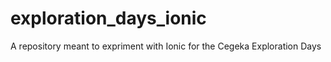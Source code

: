 # exploration_days_ionic
A repository meant to expriment with Ionic for the Cegeka Exploration Days
